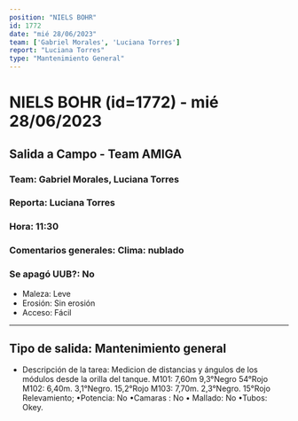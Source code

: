 ```yaml
---
position: "NIELS BOHR"
id: 1772
date: "mié 28/06/2023"
team: ['Gabriel Morales', 'Luciana Torres']
report: "Luciana Torres"
type: "Mantenimiento General"
---
```


# NIELS BOHR (id=1772) - mié 28/06/2023
## Salida a Campo - Team AMIGA
### Team: Gabriel Morales, Luciana Torres
### Reporta: Luciana Torres
### Hora: 11:30
### Comentarios generales: Clima: nublado 
### Se apagó UUB?: No 
- Maleza: Leve
- Erosión: Sin erosión
- Acceso: Fácil
---------
## Tipo de salida: Mantenimiento general
   - Descripción de la tarea: Medicion de distancias y ángulos de los módulos desde la orilla del tanque. 
M101: 7,60m 9,3°Negro 54°Rojo
M102: 6,40m. 3,1°Negro.  15,2°Rojo 
M103: 7,70m.  2,3°Negro. 15°Rojo 
Relevamiento; 
•Potencia: No
•Camaras : No
• Mallado: No 
•Tubos: Okey.
